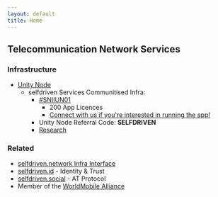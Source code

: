 ```yaml
---
layout: default
title: Home
---
```


## Telecommunication Network Services

### Infrastructure
- [Unity Node](https://unitynodes.io)
    - selfdriven Services Communitised Infra:
        - [#SNIIUN01](https://adastat.net/policies/269366d093249b0cac98fa9fcbc374578429534e3b7adeac09f081e3)
            - 200 App Licences
            - [Connect with us if you're interested in running the app!](https://selfdriven.fyi/connect)
        - Unity Node Referral Code: **SELFDRIVEN**
        - [Research](/research/)

### Related
- [selfdriven.network Infra Interface](https://selfdriven.network/infra-interface)
- [selfdriven.id](https://selfdriven.id) - Identity & Trust
- [selfdriven.social](https://selfdriven.social) - AT Protocol
- Member of the [WorldMobile Alliance](https://www.worldmobilealliance.io/)


